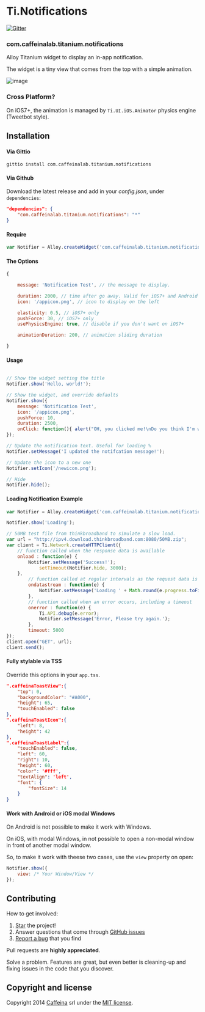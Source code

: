 # Ti.Notifications

[![Gitter](https://badges.gitter.im/Join%20Chat.svg)](https://gitter.im/CaffeinaLab/Ti.Notifications?utm_source=badge&utm_medium=badge&utm_campaign=pr-badge&utm_content=badge)

### com.caffeinalab.titanium.notifications

Alloy Titanium widget to display an in-app notification.

The widget is a tiny view that comes from the top with a simple animation.

![image](http://cl.ly/image/2j462U291g3e/b.gif)

### Cross Platform?

On iOS7+, the animation is managed by `Ti.UI.iOS.Animator` physics engine (Tweetbot style).

## Installation

#### Via Gittio

```
gittio install com.caffeinalab.titanium.notifications
```

#### Via Github

Download the latest release and add in your *config.json*, under `dependencies`:

```json
"dependencies": {
    "com.caffeinalab.titanium.notifications": "*"
}
```

#### Require

```js
var Notifier = Alloy.createWidget('com.caffeinalab.titanium.notifications', /* options */);
```

#### The Options

```js
{

	message: 'Notification Test', // the message to display.

	duration: 2000, // time after go away. Valid for iOS7+ and Android
	icon: '/appicon.png', // icon to display on the left

	elasticity: 0.5, // iOS7+ only
	pushForce: 30, // iOS7+ only
	usePhysicsEngine: true, // disable if you don't want on iOS7+

	animationDuration: 200, // animation sliding duration

}
```

#### Usage

```js

// Show the widget setting the title
Notifier.show('Hello, world!');

// Show the widget, and override defaults
Notifier.show({
	message: 'Notification Test',
	icon: '/appicon.png',
	pushForce: 10,
	duration: 2500,
	onClick: function(){ alert("OH, you clicked me!\nDo you think I'm weird?"); }
});

// Update the notification text. Useful for loading %
Notifier.setMessage('I updated the notifcation message!');

// Update the icon to a new one
Notifier.setIcon('/newicon.png');

// Hide
Notifier.hide();

```

#### Loading Notification Example

```js
var Notifier = Alloy.createWidget('com.caffeinalab.titanium.notifications', { duration: null });

Notifier.show('Loading');

// 50MB test file from thinkbroadband to simulate a slow load.
var url = "http://ipv4.download.thinkbroadband.com:8080/50MB.zip";
var client = Ti.Network.createHTTPClient({
	// function called when the response data is available
	onload : function(e) {
		Notifier.setMessage('Success!');
         	setTimeout(Notifier.hide, 3000);
	},
     	// function called at regular intervals as the request data is being received.
     	ondatastream : function(e) {
        	Notifier.setMessage('Loading ' + Math.round(e.progress.toFixed(2)*100) + '%');
     	},
     	// function called when an error occurs, including a timeout
     	onerror : function(e) {
        	Ti.API.debug(e.error);
        	Notifier.setMessage('Error, Please try again.');
     	},
     	timeout: 5000
});
client.open("GET", url);
client.send();
```


#### Fully stylable via TSS

Override this options in your `app.tss`.

```json
".caffeinaToastView":{
	"top": 0,
	"backgroundColor": "#A000",
	"height": 65,
	"touchEnabled": false
},
".caffeinaToastIcon":{
	"left": 8,
	"height": 42
},
".caffeinaToastLabel":{
	"touchEnabled": false,
	"left": 60,
	"right": 10,
	"height": 60,
	"color": '#fff',
	"textAlign": 'left',
	"font": {
		"fontSize": 14
	}
}
```

#### Work with Android or iOS modal Windows

On Android is not possible to make it work with Windows.

On iOS, with modal Windows, in not possible to open a non-modal window in front of another modal window.

So, to make it work with theese two cases, use the `view` property on open:

```js
Notifier.show({
	view: /* Your Window/View */
});
```

## Contributing

How to get involved:

1. [Star](https://github.com/CaffeinaLab/Ti.Notifications/stargazers) the project!
2. Answer questions that come through [GitHub issues](https://github.com/CaffeinaLab/Ti.Notifications/issues?state=open)
3. [Report a bug](https://github.com/CaffeinaLab/Ti.Notifications/issues/new) that you find

Pull requests are **highly appreciated**.

Solve a problem. Features are great, but even better is cleaning-up and fixing issues in the code that you discover.

## Copyright and license

Copyright 2014 [Caffeina](http://caffeinalab.com) srl under the [MIT license](LICENSE.md).
